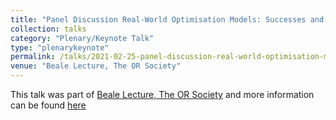 ```yaml
---
title: "Panel Discussion Real-World Optimisation Models: Successes and Pitfalls"
collection: talks
category: "Plenary/Keynote Talk"
type: "plenarykeynote"
permalink: /talks/2021-02-25-panel-discussion-real-world-optimisation-models:-successes-and-pitfalls
venue: "Beale Lecture, The OR Society"
---
```


This talk was part of [Beale Lecture, The OR Society](https://www.theorsociety.com/events/beale-lecture/) and more information can be found [here](https://youtu.be/jBQCOSKL1ho?t=1780)
